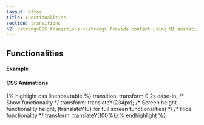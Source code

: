 ```yaml
---
layout: bffos
title: Functionalities
section: transitions
h2: <strong>CSS transitions:</strong> Provide context using UI animations
---
```


## Functionalities

<section class="transition">
  <h4>Example</h4>
  <article id="example-fuctionalities" class="phone-frame">
    <div class="play">
      <span class="glow"></span>
      <span class="shape"></span>
    </div>
    <section class="full frame dark">
      <div class="statusbar"></div>
      <div class="apps-container">
        <div id="fuctionality-app" class="app">
        </div>
        <div id="fuctionality" class="app">
        </div>
      </div>
    </section>
  </article>
</section>

<h4>CSS Animations</h4>
{% highlight css linenos=table %}
transition: transform 0.2s ease-in;
/* Show functionality */
transform: translateY(234px); /* Screen height - functionality height, (translateY(0) for full screen functionalities) */
/* Hide functionality */
transform: translateY(100%);{% endhighlight %}
